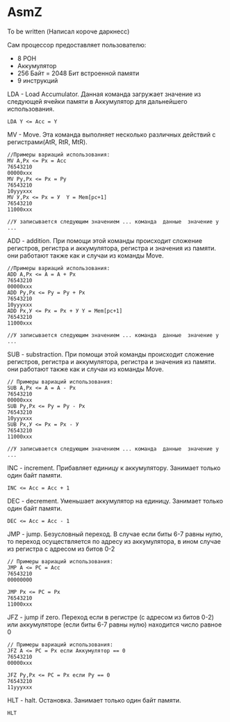 # AsmZ
To be written (Написал короче даркнесс)

Сам процессор предоставляет пользователю:
- 8 РОН
- Аккумулятор
- 256 Байт = 2048 Бит встроенной памяти
- 9 инструкций

LDA - Load Accumulator. Данная команда загружает значение из следующей ячейки памяти в Аккумулятор для дальнейшего использования.
```ASM
LDA Y <= Acc = Y
```

MV - Move. Эта команда выполняет несколько различных действий с регистрами(АtR, RtR, MtR).
```ASM
//Примеры вариаций использования:
MV A,Рх <= Рх = Acc
76543210
00000ххх
MV Ру,Рх <= Рх = Ру
76543210
10уууххх
MV У,Рх <= Рх = У  Y = Mem[pc+1]
76543210
11000ххх

//У записывается следующим значением ... команда  данные  значение у  ...
```

ADD - addition. При помощи этой команды происходит сложение регистров, регистра и аккумулятора, регистра и значения из памяти. они работают также как и случаи из команды Move.
```ASM
//Примеры вариаций использования:
ADD A,Рх <= A = A + Рх
76543210
00000ххх 
ADD Ру,Рх <= Ру = Ру + Рх
76543210
10уууххх 
ADD Рх,У <= Рх = Рх + У Y = Mem[pc+1]
76543210
11000ххх 

//У записывается следующим значением ... команда  данные  значение у  ...
```
SUB - substraction. При помощи этой команды происходит сложение регистров, регистра и аккумулятора, регистра и значения из памяти. они работают также как и случаи из команды Move.
```ASM
// Примеры вариаций использования:
SUB A,Рх <= A = A - Рх
76543210
00000ххх 
SUB Ру,Рх <= Ру = Ру - Рх
76543210
10уууххх
SUB Рх,У <= Рх = Рх - У
76543210
11000ххх 

//У записывается следующим значением ... команда  данные  значение у  ...
```
INC - increment. Прибавляет единицу к аккумулятору. Занимает только один байт памяти.
```ASM
INC <= Acc = Acc + 1
```

DEC - decrement. Уменьшает аккумулятор на единицу. Занимает только один байт памяти.
```ASM
DEC <= Acc = Acc - 1
```

JMP - jump. Безусловный переход. В случае если биты 6-7 равны нулю, то переход осуществляется по адресу из аккумулятора, в ином случае из регистра с адресом из битов 0-2
```ASM
// Примеры вариаций использования:
JMP A <= PC = Acc
76543210
00000000

JMP Рх <= PC = Pх
76543210
11000ххх
```
JFZ - jump if zero. Переход если в регистре (с адресом из битов 0-2) или аккумуляторе (если биты 6-7 равны нулю) находится число равное 0
```ASM
// Примеры вариаций использования:
JFZ A <= PC = Pх если Аккумулятор == 0
76543210
00000ххх

JFZ Ру,Pх <= PC = Pх если Ру == 0
76543210
11yyyххх
```
HLT - halt. Остановка. Занимает только один байт памяти.
```ASM
HLT
```
